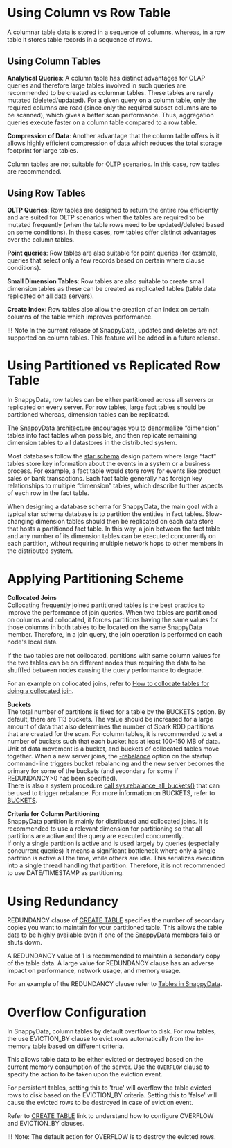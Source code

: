 # Using Column vs Row Table

A columnar table data is stored in a sequence of columns, whereas, in a row table it stores table records in a sequence of rows.

<a id="column-table"></a>
## Using Column Tables

**Analytical Queries**: A column table has distinct advantages for OLAP queries and therefore large tables involved in such queries are recommended to be created as columnar tables. These tables are rarely mutated (deleted/updated).
For a given query on a column table, only the required columns are read (since only the required subset columns are to be scanned), which gives a better scan performance. Thus, aggregation queries execute faster on a column table compared  to a  row table.

**Compression of Data**: Another advantage that the column table offers is it allows highly efficient compression of data which reduces the total storage footprint for large tables.

Column tables are not suitable for OLTP scenarios. In this case, row tables are recommended.

<a id="row-table"></a>
## Using Row Tables

**OLTP Queries**: Row tables are designed to return the entire row efficiently and are suited for OLTP scenarios when the tables are required to be mutated frequently (when the table rows need to be updated/deleted based on some conditions). In these cases, row tables offer distinct advantages over the column tables.

**Point queries**: Row tables are also suitable for point queries (for example, queries that select only a few records based on certain where clause conditions). 

**Small Dimension Tables**: Row tables are also suitable to create small dimension tables as these can be created as replicated tables (table data replicated on all data servers).

**Create Index**: Row tables also allow the creation of an index on certain columns of the table which improves  performance.

!!! Note
	In the current release of SnappyData, updates and deletes are not supported on column tables. This feature will be added in a future release.

<a id="partition-replicate"></a>
# Using Partitioned vs Replicated Row Table

In SnappyData, row tables can be either partitioned across all servers or replicated on every server. For row tables, large fact tables should be partitioned whereas, dimension tables can be replicated.

The SnappyData architecture encourages you to denormalize “dimension” tables into fact tables when possible, and then replicate remaining dimension tables to all datastores in the distributed system.

Most databases follow the [star schema](http://en.wikipedia.org/wiki/Star_schema) design pattern where large “fact” tables store key information about the events in a system or a business process. For example, a fact table would store rows for events like product sales or bank transactions. Each fact table generally has foreign key relationships to multiple “dimension” tables, which describe further aspects of each row in the fact table.

When designing a database schema for SnappyData, the main goal with a typical star schema database is to partition the entities in fact tables. Slow-changing dimension tables should then be replicated on each data store that hosts a partitioned fact table. In this way, a join between the fact table and any number of its dimension tables can be executed concurrently on each partition, without requiring multiple network hops to other members in the distributed system.

# Applying Partitioning Scheme

<a id="collocated-joins"></a>
**Collocated Joins**</br>
Collocating frequently joined partitioned tables is the best practice to improve the performance of join queries. When two tables are partitioned on columns and collocated, it forces partitions having the same values for those columns in both tables to be located on the same SnappyData member. Therefore, in a join query, the join operation is performed on each node's  local data. 

If the two tables are not collocated, partitions with same column values for the two tables can be on different nodes thus requiring the data to be shuffled between nodes causing the query performance to degrade.

For an example on collocated joins, refer to [How to collocate tables for doing a collocated join](../howto.md#how-to-perform-a-collocated-join).

<a id="buckets"></a>
**Buckets**</br>
The total number of partitions is fixed for a table by the BUCKETS option. By default, there are 113 buckets. The value should be increased for a large amount of data that also determines the number of Spark RDD partitions that are created for the scan. For column tables, it is recommended to set a number of buckets such that each bucket has at least 100-150 MB of data.</br>
Unit of data movement is a bucket, and buckets of collocated tables move together. When a new server joins, the  [-rebalance](../configuring_cluster/property_description.md#rebalance) option on the startup command-line triggers bucket rebalancing and the new server becomes the primary for some of the buckets (and secondary for some if REDUNDANCY>0 has been specified). </br>
There is also a system procedure [call sys.rebalance_all_buckets()](../reference/inbuilt_system_procedures/rebalance-all-buckets.md#sysrebalance_all_buckets) that can be used to trigger rebalance.
For more information on BUCKETS, refer to [BUCKETS](capacity_planning.md#buckets).

<a id="dimension"></a>
**Criteria for Column Partitioning**</br>
SnappyData partition is mainly for distributed and collocated joins. It is recommended to use a relevant dimension for partitioning so that all partitions are active and the query are executed concurrently.</br>
If only a single partition is active and is used largely by queries (especially concurrent queries) it means a significant bottleneck where only a single partition is active all the time, while others are idle. This serializes execution into a single thread handling that partition. Therefore, it is not recommended to use DATE/TIMESTAMP as partitioning.

<a id="redundancy"></a>
# Using Redundancy

REDUNDANCY clause of [CREATE TABLE](../reference/sql_reference/create-table.md) specifies the number of secondary copies you want to maintain for your partitioned table. This allows the table data to be highly available even if one of the SnappyData members fails or shuts down. 

A REDUNDANCY value of 1 is recommended to maintain a secondary copy of the table data. A large value for REDUNDANCY clause has an adverse impact on performance, network usage, and memory usage.

For an example of the REDUNDANCY clause refer to [Tables in SnappyData](../programming_guide.md#tables-in-snappydata).

<a id="overflow"></a>
# Overflow Configuration

In SnappyData, column tables by default overflow to disk.  For row tables, the use EVICTION_BY clause to evict rows automatically from the in-memory table based on different criteria.  

This allows table data to be either evicted or destroyed based on the current memory consumption of the server. Use the `OVERFLOW` clause to specify the action to be taken upon the eviction event. 

For persistent tables, setting this to 'true' will overflow the table evicted rows to disk based on the EVICTION_BY criteria. Setting this to 'false' will cause the evicted rows to be destroyed in case of eviction event.

Refer to [CREATE TABLE](../reference/sql_reference/create-table.md) link to understand how to configure OVERFLOW and EVICTION_BY clauses.

!!! Note: 
	The default action for OVERFLOW is to destroy the evicted rows.
